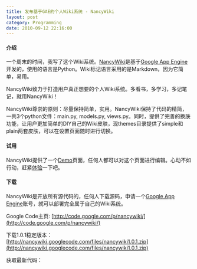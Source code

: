 ```yaml
---
title: 发布基于GAE的个人Wiki系统 - NancyWiki
layout: post
category: Programming
date: 2010-09-12 22:16:00
---
```


#### 介绍

一个周末的时间，我写了这个Wiki系统。[](http://wiki.coderzh.com/)[NancyWiki](http://wiki.coderzh.com/)是基于[](http://appengine.google.com/)[](http://appengine.google.com/)[Google App Engine](http://appengine.google.com/)开发的，使用的语言是Python。Wiki标记语言采用的是Markdown，因为它简单，易用。

<div class="important">NancyWiki致力于打造用户真正想要的个人Wiki系统。多看书，多学习，多记笔记，就用NancyWiki！ </div>

NancyWiki尊崇的原则：尽量保持简单，实用。NancyWiki保持了代码的精简，一共3个python文件：main.py, models.py, views.py。同时，提供了完善的换肤功能，让用户更加简单的DIY自己的Wiki皮肤，现themes目录提供了simple和plain两套皮肤，可以在设置页面随时进行切换。

#### 试用

NancyWiki提供了一个[](http://wiki.coderzh.com/demo)[](http://wiki.coderzh.com/demo)[Demo](http://wiki.coderzh.com/demo)页面，任何人都可以对这个页面进行编辑。心动不如行动，赶紧[体验](http://wiki.coderzh.com/demo)一下吧。

#### 下载

NancyWiki是开放所有源代码的，任何人下载源码，申请一个[Google App Engine](http://appengine.google.com/)账号，就可以部署完全属于自己的Wiki系统。

Google Code主页: [http://code.google.com/p/nancywiki/](http://code.google.com/p/nancywiki/)

下载1.0.1稳定版本：[http://nancywiki.googlecode.com/files/nancywiki1.0.1.zip](http://nancywiki.googlecode.com/files/nancywiki1.0.1.zip)

获取最新代码：

<div class="cnblogs_code">
<div><!--

Code highlighting produced by Actipro CodeHighlighter (freeware)
http://www.CodeHighlighter.com/

--><span style="color: #000000;">hg&nbsp;clone&nbsp;https:</span><span style="color: #000000;">//</span><span style="color: #000000;">nancywiki.googlecode.com</span><span style="color: #000000;">/</span><span style="color: #000000;">hg</span><span style="color: #000000;">/</span><span style="color: #000000;">&nbsp;nancywiki</span></div></div>

#### 
安装
  
[](http://disqus.com/)[](http://disqus.com/)

下载了源码后，打开app.yaml文件，修改application字段为你的GAE应用的名称：&nbsp; 

<div class="cnblogs_code"><div><span style="color: #000000;">application:&nbsp;yourappname</span></div></div>

然后，由于NancyWiki本身不提供评论系统（简单原则），而是在模板里挂接[Disqus](http://disqus.com/)的评论系统。因此，如果想使用Disqus评论系统，请先注册一个[Disqus](http://disqus.com/)账号，然后学习一下用法。待你了解差不多之后，回过头来，修改一下wiki.html模板中的评论部分的代码为你自己的Disqus代码。 

<div class="cnblogs_code">
<div><!--

Code highlighting produced by Actipro CodeHighlighter (freeware)
http://www.CodeHighlighter.com/

--><span style="color: #0000ff;">&lt;</span><span style="color: #800000;">div&nbsp;</span><span style="color: #ff0000;">id</span><span style="color: #0000ff;">="comments"</span><span style="color: #0000ff;">&gt;</span><span style="color: #000000;">
&nbsp;&nbsp;&nbsp;&nbsp;</span><span style="color: #0000ff;">&lt;</span><span style="color: #800000;">div&nbsp;</span><span style="color: #ff0000;">id</span><span style="color: #0000ff;">="disqus_thread"</span><span style="color: #0000ff;">&gt;&lt;/</span><span style="color: #800000;">div</span><span style="color: #0000ff;">&gt;</span><span style="color: #000000;">
&nbsp;&nbsp;&nbsp;&nbsp;</span><span style="color: #0000ff;">&lt;</span><span style="color: #800000;">script&nbsp;</span><span style="color: #ff0000;">type</span><span style="color: #0000ff;">="text/javascript"</span><span style="color: #0000ff;">&gt;</span><span style="color: #000000; background-color: #f5f5f5;">
</span><span style="color: #000000; background-color: #f5f5f5;">&nbsp;&nbsp;&nbsp;&nbsp;&nbsp;&nbsp;&nbsp;&nbsp;disqus_developer&nbsp;</span><span style="color: #000000; background-color: #f5f5f5;">=</span><span style="color: #000000; background-color: #f5f5f5;">&nbsp;</span><span style="color: #000000; background-color: #f5f5f5;">1</span><span style="color: #000000; background-color: #f5f5f5;">;
</span><span style="color: #000000; background-color: #f5f5f5;">&nbsp;&nbsp;&nbsp;&nbsp;&nbsp;&nbsp;&nbsp;&nbsp;(</span><span style="color: #0000ff; background-color: #f5f5f5;">function</span><span style="color: #000000; background-color: #f5f5f5;">()&nbsp;{
&nbsp;&nbsp;&nbsp;&nbsp;&nbsp;&nbsp;&nbsp;&nbsp;&nbsp;&nbsp;&nbsp;&nbsp;</span><span style="color: #0000ff; background-color: #f5f5f5;">var</span><span style="color: #000000; background-color: #f5f5f5;">&nbsp;dsq&nbsp;</span><span style="color: #000000; background-color: #f5f5f5;">=</span><span style="color: #000000; background-color: #f5f5f5;">&nbsp;document.createElement(</span><span style="color: #000000; background-color: #f5f5f5;">'</span><span style="color: #000000; background-color: #f5f5f5;">script</span><span style="color: #000000; background-color: #f5f5f5;">'</span><span style="color: #000000; background-color: #f5f5f5;">);&nbsp;dsq.type&nbsp;</span><span style="color: #000000; background-color: #f5f5f5;">=</span><span style="color: #000000; background-color: #f5f5f5;">&nbsp;</span><span style="color: #000000; background-color: #f5f5f5;">'</span><span style="color: #000000; background-color: #f5f5f5;">text/javascript</span><span style="color: #000000; background-color: #f5f5f5;">'</span><span style="color: #000000; background-color: #f5f5f5;">;&nbsp;dsq.async&nbsp;</span><span style="color: #000000; background-color: #f5f5f5;">=</span><span style="color: #000000; background-color: #f5f5f5;">&nbsp;</span><span style="color: #0000ff; background-color: #f5f5f5;">true</span><span style="color: #000000; background-color: #f5f5f5;">;
</span><span style="color: #000000; background-color: #f5f5f5;">&nbsp;&nbsp;&nbsp;&nbsp;&nbsp;&nbsp;&nbsp;&nbsp;&nbsp;&nbsp;&nbsp;&nbsp;dsq.src&nbsp;</span><span style="color: #000000; background-color: #f5f5f5;">=</span><span style="color: #000000; background-color: #f5f5f5;">&nbsp;</span><span style="color: #000000; background-color: #f5f5f5;">'</span><span style="color: #000000; background-color: #f5f5f5;">http://nancywiki.disqus.com/embed.js</span><span style="color: #000000; background-color: #f5f5f5;">'</span><span style="color: #000000; background-color: #f5f5f5;">;
</span><span style="color: #000000; background-color: #f5f5f5;">&nbsp;&nbsp;&nbsp;&nbsp;&nbsp;&nbsp;&nbsp;&nbsp;&nbsp;&nbsp;&nbsp;&nbsp;(document.getElementsByTagName(</span><span style="color: #000000; background-color: #f5f5f5;">'</span><span style="color: #000000; background-color: #f5f5f5;">head</span><span style="color: #000000; background-color: #f5f5f5;">'</span><span style="color: #000000; background-color: #f5f5f5;">)[</span><span style="color: #000000; background-color: #f5f5f5;">0</span><span style="color: #000000; background-color: #f5f5f5;">]&nbsp;</span><span style="color: #000000; background-color: #f5f5f5;">||</span><span style="color: #000000; background-color: #f5f5f5;">&nbsp;document.getElementsByTagName(</span><span style="color: #000000; background-color: #f5f5f5;">'</span><span style="color: #000000; background-color: #f5f5f5;">body</span><span style="color: #000000; background-color: #f5f5f5;">'</span><span style="color: #000000; background-color: #f5f5f5;">)[</span><span style="color: #000000; background-color: #f5f5f5;">0</span><span style="color: #000000; background-color: #f5f5f5;">]).appendChild(dsq);
</span><span style="color: #000000; background-color: #f5f5f5;">&nbsp;&nbsp;&nbsp;&nbsp;&nbsp;&nbsp;&nbsp;&nbsp;})();
&nbsp;&nbsp;&nbsp;&nbsp;</span><span style="color: #0000ff;">&lt;/</span><span style="color: #800000;">script</span><span style="color: #0000ff;">&gt;</span><span style="color: #000000;">
&nbsp;&nbsp;&nbsp;&nbsp;</span><span style="color: #0000ff;">&lt;</span><span style="color: #800000;">noscript</span><span style="color: #0000ff;">&gt;</span><span style="color: #000000;">Please&nbsp;enable&nbsp;JavaScript&nbsp;to&nbsp;view&nbsp;the&nbsp;</span><span style="color: #0000ff;">&lt;</span><span style="color: #800000;">a&nbsp;</span><span style="color: #ff0000;">href</span><span style="color: #0000ff;">="http://disqus.com/?ref_noscript=nancywiki"</span><span style="color: #0000ff;">&gt;</span><span style="color: #000000;">comments&nbsp;powered&nbsp;by&nbsp;Disqus.</span><span style="color: #0000ff;">&lt;/</span><span style="color: #800000;">a</span><span style="color: #0000ff;">&gt;&lt;/</span><span style="color: #800000;">noscript</span><span style="color: #0000ff;">&gt;</span><span style="color: #000000;">
</span><span style="color: #0000ff;">&lt;/</span><span style="color: #800000;">div</span><span style="color: #0000ff;">&gt;</span></div></div>

&nbsp;配置完了，上传： 

<div class="cnblogs_code">
<div><!--

Code highlighting produced by Actipro CodeHighlighter (freeware)
http://www.CodeHighlighter.com/

--><span style="color: #000000;">python&nbsp;appcfg.py&nbsp;update&nbsp;yourappname</span></div></div>

太棒了，赶紧体验一下吧，访问：http://yourappname.appspot.com/

#### 
使用

<div>

*   新建页面

在浏览器的地址栏里输入任意不存在的地址，将会创建一个默认的页面（实际并未写入数据库），点击**编辑**按钮，进入页面的编辑页面。或者，先编辑页面内容中的地址超链接，通过点击超链接创建新页面。 `[New Page](link)` 效果：[New Page](http://wiki.coderzh.com/link)

*   编辑页面

点击**编辑**按钮，进入传说中的_所想即所得_编辑界面。为了方便编写Markdown内容，我使用了[wmd](http://www.wmd-editor.com/)（The Wysiwym Markdown Editor）编辑器。可以用鼠标，正所谓：所点即所想，所想即所得。你在编辑的任何时候，都可以即时的查看到预览的效果。（就在编辑页面的下方）。更多Markdown语法，详见：[http://en.wikipedia.org/wiki/Markdown](http://en.wikipedia.org/wiki/Markdown)

*   删除页面

我不提供删除页面功能，如果这个页面当初不需要，为什么创建出来呢？既然已经来到了人世，何不改头换面呢？

*   设置

设置页面，可以设置网站的标题，谷歌搜索的域名（由于GAE拒不提供like语法，只能借助Google搜索），Wiki皮肤。</div>

#### 
截图

### ![](http://images.cnblogs.com/cnblogs_com/coderzh/nancywiki/nancywiki.jpg)

&nbsp;

 我的个人Wiki：[http://wiki.coderzh.com](http://wiki.coderzh.com/)

体验地址：[http://wiki.coderzh.com/demo](http://wiki.coderzh.com/demo)

&nbsp;
